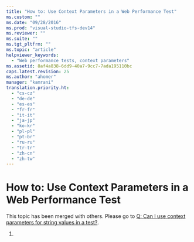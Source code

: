 ```yaml
---
title: "How to: Use Context Parameters in a Web Performance Test"
ms.custom: ""
ms.date: "09/28/2016"
ms.prod: "visual-studio-tfs-dev14"
ms.reviewer: ""
ms.suite: ""
ms.tgt_pltfrm: ""
ms.topic: "article"
helpviewer_keywords: 
  - "Web performance tests, context parameters"
ms.assetid: 8af4a838-6dd9-40a7-9cc7-7ada195110bc
caps.latest.revision: 25
ms.author: "ahomer"
manager: "kamrani"
translation.priority.ht: 
  - "cs-cz"
  - "de-de"
  - "es-es"
  - "fr-fr"
  - "it-it"
  - "ja-jp"
  - "ko-kr"
  - "pl-pl"
  - "pt-br"
  - "ru-ru"
  - "tr-tr"
  - "zh-cn"
  - "zh-tw"
---
```

# How to: Use Context Parameters in a Web Performance Test
This topic has been merged with others. Please go to [Q: Can I use context parameters for string values in a test?](http://msdn.microsoft.com/en-us/bd0a82fd-cec0-4861-bc09-e1b0b2d258ef).  
  
1.